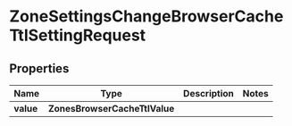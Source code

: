 

# ZoneSettingsChangeBrowserCacheTtlSettingRequest


## Properties

| Name | Type | Description | Notes |
|------------ | ------------- | ------------- | -------------|
|**value** | **ZonesBrowserCacheTtlValue** |  |  |



